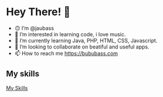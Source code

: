 # Hey There! 👋

- :upside_down_face: I’m @jaubass
- 👀 I’m interested in learning code, i love music.
- 🌱 I’m currently learning Java, PHP, HTML, CSS, Javascript.
- 💞️ I’m looking to collaborate on beatiful and useful apps.
- 📫 How to reach me https://bububass.com

## My skills

[My Skills](https://skillicons.dev/icons?i=js,html,css,sass,java,idea,vscode,ai,ps,wordpress,mysql )
<!---
jaubass/jaubass is a ✨ special ✨ repository because its `README.md` (this file) appears on your GitHub profile.
You can click the Preview link to take a look at your changes.
--->
